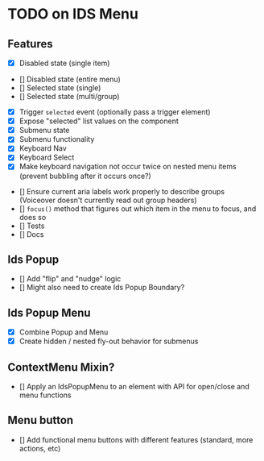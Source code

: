 # TODO on IDS Menu

## Features

- [x] Disabled state (single item)
- [] Disabled state (entire menu)
- [] Selected state (single)
- [] Selected state (multi/group)
- [x] Trigger `selected` event (optionally pass a trigger element)
- [x] Expose "selected" list values on the component
- [x] Submenu state
- [x] Submenu functionality
- [x] Keyboard Nav
- [x] Keyboard Select
- [x] Make keyboard navigation not occur twice on nested menu items (prevent bubbling after it occurs once?)
- [] Ensure current aria labels work properly to describe groups (Voiceover doesn't currently read out group headers)
- [] `focus()` method that figures out which item in the menu to focus, and does so
- [] Tests
- [] Docs

## Ids Popup

- [] Add "flip" and "nudge" logic
- [] Might also need to create Ids Popup Boundary?

## Ids Popup Menu

- [x] Combine Popup and Menu
- [x] Create hidden / nested fly-out behavior for submenus

## ContextMenu Mixin?

- [] Apply an IdsPopupMenu to an element with API for open/close and menu functions

## Menu button

- [] Add functional menu buttons with different features (standard, more actions, etc)

